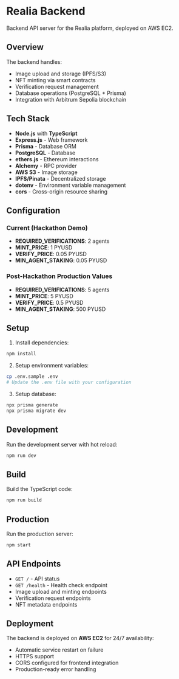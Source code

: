 # Realia Backend

Backend API server for the Realia platform, deployed on AWS EC2.

## Overview

The backend handles:
- Image upload and storage (IPFS/S3)
- NFT minting via smart contracts
- Verification request management
- Database operations (PostgreSQL + Prisma)
- Integration with Arbitrum Sepolia blockchain

## Tech Stack

- **Node.js** with **TypeScript**
- **Express.js** - Web framework
- **Prisma** - Database ORM
- **PostgreSQL** - Database
- **ethers.js** - Ethereum interactions
- **Alchemy** - RPC provider
- **AWS S3** - Image storage
- **IPFS/Pinata** - Decentralized storage
- **dotenv** - Environment variable management
- **cors** - Cross-origin resource sharing

## Configuration

### Current (Hackathon Demo)
- **REQUIRED_VERIFICATIONS**: 2 agents
- **MINT_PRICE**: 1 PYUSD
- **VERIFY_PRICE**: 0.05 PYUSD
- **MIN_AGENT_STAKING**: 0.05 PYUSD

### Post-Hackathon Production Values
- **REQUIRED_VERIFICATIONS**: 5 agents
- **MINT_PRICE**: 5 PYUSD
- **VERIFY_PRICE**: 0.5 PYUSD
- **MIN_AGENT_STAKING**: 500 PYUSD

## Setup

1. Install dependencies:
```bash
npm install
```

2. Setup environment variables:
```bash
cp .env.sample .env
# Update the .env file with your configuration
```

3. Setup database:
```bash
npx prisma generate
npx prisma migrate dev
```

## Development

Run the development server with hot reload:
```bash
npm run dev
```

## Build

Build the TypeScript code:
```bash
npm run build
```

## Production

Run the production server:
```bash
npm start
```

## API Endpoints

- `GET /` - API status
- `GET /health` - Health check endpoint
- Image upload and minting endpoints
- Verification request endpoints
- NFT metadata endpoints

## Deployment

The backend is deployed on **AWS EC2** for 24/7 availability:
- Automatic service restart on failure
- HTTPS support
- CORS configured for frontend integration
- Production-ready error handling